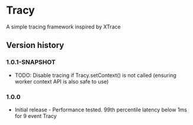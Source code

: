 # Tracy #

A simple tracing framework inspired by XTrace

## Version history ##
### 1.0.1-SNAPSHOT
* TODO: Disable tracing if Tracy.setContext() is not called (ensuring worker context API is also safe to use)

### 1.0.0 ###
* Initial release - Performance tested. 99th percentile latency below 1ms for 9 event Tracy
